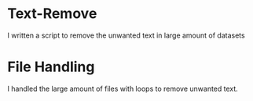 # Text-Remove
I written a script to remove the unwanted text in large amount of datasets

# File Handling
I handled the large amount of files with loops to remove unwanted text.
